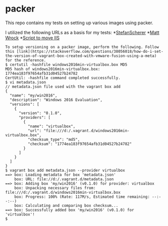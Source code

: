 # packer
This repo contains my tests on setting up various images using packer.


I utilized the following URLs as a basis for my tests:
*[StefanScherer](https://github.com/StefanScherer/packer-windows)
*[Matt Wrock](https://github.com/mwrock/packer-templates)
*[Script to move IIS](https://gallery.technet.microsoft.com/scriptcenter/Script-to-move-the-IIS-f1fb62a5) 

```
To setup versioning on a packer image, perform the following. Follow this [link](https://stackoverflow.com/questions/38056018/how-do-i-set-the-version-of-vagrant-box-created-with-vmware-fusion-using-a-meta) for the reference.
$ certutil -hashfile windows2016min-virtualbox.box MD5
MD5 hash of windows2016min-virtualbox.box:
1774ea183f97654afb31d04527b24782
CertUtil: -hashfile command completed successfully.
$ vi metadata.json
// metadata.json file used with the vagrant box add
{
  "name": "my/win2016",
  "description": "Windows 2016 Evaluation",
  "versions": [
    {
      "version": "0.1.0",
      "providers": [
        {
          "name": "virtualbox",
          "url": "file:///d:/.vagrant.d/windows2016min-virtualbox.box",
          "checksum_type": "md5",
          "checksum": "1774ea183f97654afb31d04527b24782"
        }
      ]
    }
  ]
}
$ vagrant box add metadata.json --provider virtualbox
==> box: Loading metadata for box 'metadata.json'
    box: URL: file://d:/.vagrant.d/metadata.json
==> box: Adding box 'my/win2016' (v0.1.0) for provider: virtualbox
    box: Unpacking necessary files from: file:///d:/.vagrant.d/windows2016min-virtualbox.box
    box: Progress: 100% (Rate: 117M/s, Estimated time remaining: --:--:--)
    box: Calculating and comparing box checksum...
==> box: Successfully added box 'my/win2016' (v0.1.0) for 'virtualbox'!
$
```
